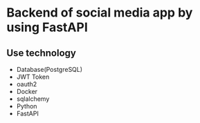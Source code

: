# Backend of social media app by using FastAPI


## Use technology
- Database(PostgreSQL)
- JWT Token
- oauth2
- Docker
- sqlalchemy
- Python
- FastAPI

